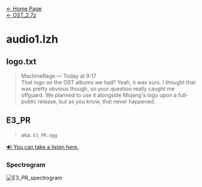 [← Home Page](../../README.md)  
[← OST_2.7z](../ost_2-7z.md)

# audio1.lzh
## logo.txt
> MachineRage — Today at 9:17  
> That logo on the OST albums we had? Yeah, it was ours. I thought that was pretty obvious though, so your question really caught me
> offguard. We planned to use it alongside Mojang's logo upon a full-public release, but as you know, that never happened.

## E3_PR
> aka: `E3_PR.ogg`

<a href="./audio/E3_PR.ogg" target="_blank">🔊 You can take a listen here.</a>

### Spectrogram
![E3_PR_spectrogram](https://user-images.githubusercontent.com/35247077/178098484-10f98ae7-f78d-45ae-8e58-3fff9eb92a51.png)
